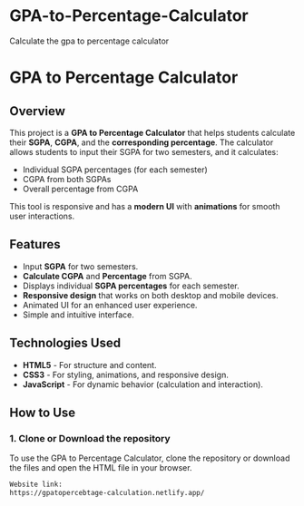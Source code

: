 # GPA-to-Percentage-Calculator
Calculate the gpa to percentage calculator 
# GPA to Percentage Calculator

## Overview

This project is a **GPA to Percentage Calculator** that helps students calculate their **SGPA**, **CGPA**, and the **corresponding percentage**. The calculator allows students to input their SGPA for two semesters, and it calculates:
- Individual SGPA percentages (for each semester)
- CGPA from both SGPAs
- Overall percentage from CGPA

This tool is responsive and has a **modern UI** with **animations** for smooth user interactions.

## Features
- Input **SGPA** for two semesters.
- **Calculate CGPA** and **Percentage** from SGPA.
- Displays individual **SGPA percentages** for each semester.
- **Responsive design** that works on both desktop and mobile devices.
- Animated UI for an enhanced user experience.
- Simple and intuitive interface.

## Technologies Used
- **HTML5** - For structure and content.
- **CSS3** - For styling, animations, and responsive design.
- **JavaScript** - For dynamic behavior (calculation and interaction).

## How to Use

### 1. Clone or Download the repository
To use the GPA to Percentage Calculator, clone the repository or download the files and open the HTML file in your browser.

```bash
Website link:
https://gpatopercebtage-calculation.netlify.app/
